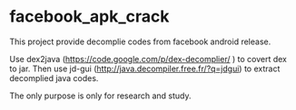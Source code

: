 facebook_apk_crack
==================

This project provide decomplie codes from facebook android release.

Use dex2java (https://code.google.com/p/dex-decomplier/ ) to covert dex to jar.
Then use jd-gui (http://java.decompiler.free.fr/?q=jdgui) to extract decomplied java codes.

The only purpose is only for research and study.
